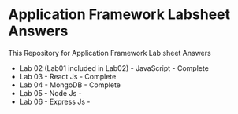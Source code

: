 # Application Framework Labsheet Answers

This Repository for Application Framework Lab sheet Answers
- Lab 02 (Lab01 included in Lab02) - JavaScript - Complete
- Lab 03 - React Js - Complete
- Lab 04 - MongoDB - Complete
- Lab 05 - Node Js -
- Lab 06 - Express Js -
